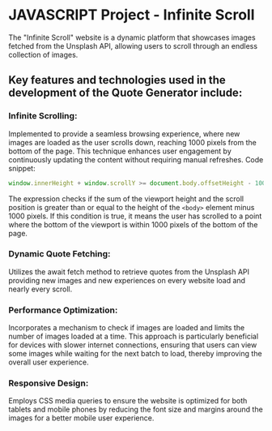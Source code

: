 # JAVASCRIPT Project - Infinite Scroll

The "Infinite Scroll" website is a dynamic platform that showcases images fetched from the Unsplash API, allowing users to scroll through an endless collection of images.

## Key features and technologies used in the development of the Quote Generator include:

### Infinite Scrolling:

Implemented to provide a seamless browsing experience, where new images are loaded as the user scrolls down, reaching 1000 pixels from the bottom of the page.
This technique enhances user engagement by continuously updating the content without requiring manual refreshes.
Code snippet:

```js
window.innerHeight + window.scrollY >= document.body.offsetHeight - 1000;
```

The expression checks if the sum of the viewport height and the scroll position is greater than or equal to the height of the `<body>` element minus 1000 pixels.
If this condition is true, it means the user has scrolled to a point where the bottom of the viewport is within 1000 pixels of the bottom of the page.

### Dynamic Quote Fetching:

Utilizes the await fetch method to retrieve quotes from the Unsplash API providing new images and new experiences on every website load and nearly every scroll.

### Performance Optimization:

Incorporates a mechanism to check if images are loaded and limits the number of images loaded at a time.
This approach is particularly beneficial for devices with slower internet connections, ensuring that users can view some images while waiting for the next batch to load, thereby improving the overall user experience.

### Responsive Design:

Employs CSS media queries to ensure the website is optimized for both tablets and mobile phones by reducing the font size and margins around the images for a better mobile user experience.

